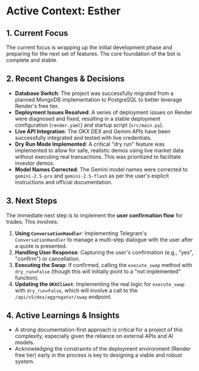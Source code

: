# Active Context: Esther

## 1. Current Focus
The current focus is wrapping up the initial development phase and preparing for the next set of features. The core foundation of the bot is complete and stable.

## 2. Recent Changes & Decisions
- **Database Switch**: The project was successfully migrated from a planned MongoDB implementation to PostgreSQL to better leverage Render's free tier.
- **Deployment Issues Resolved**: A series of deployment issues on Render were diagnosed and fixed, resulting in a stable deployment configuration (`render.yaml`) and startup script (`src/main.py`).
- **Live API Integration**: The OKX DEX and Gemini APIs have been successfully integrated and tested with live credentials.
- **Dry Run Mode Implemented**: A critical "dry run" feature was implemented to allow for safe, realistic demos using live market data without executing real transactions. This was prioritized to facilitate investor demos.
- **Model Names Corrected**: The Gemini model names were corrected to `gemini-2.5-pro` and `gemini-2.5-flash` as per the user's explicit instructions and official documentation.

## 3. Next Steps
The immediate next step is to implement the **user confirmation flow** for trades. This involves:
1.  **Using `ConversationHandler`**: Implementing Telegram's `ConversationHandler` to manage a multi-step dialogue with the user after a quote is presented.
2.  **Handling User Response**: Capturing the user's confirmation (e.g., "yes", "confirm") or cancellation.
3.  **Executing the Swap**: If confirmed, calling the `execute_swap` method with `dry_run=False` (though this will initially point to a "not implemented" function).
4.  **Updating the `OKXClient`**: Implementing the real logic for `execute_swap` with `dry_run=False`, which will involve a call to the `/api/v5/dex/aggregator/swap` endpoint.

## 4. Active Learnings & Insights
- A strong documentation-first approach is critical for a project of this complexity, especially given the reliance on external APIs and AI models.
- Acknowledging the constraints of the deployment environment (Render free tier) early in the process is key to designing a viable and robust system.
